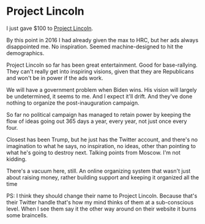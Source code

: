 # Project Lincoln
I just gave $100 to <a href="https://lincolnproject.us/">Project Lincoln</a>.

By this point in 2016 I had already given the max to HRC, but her ads always disappointed me. No inspiration. Seemed machine-designed to hit the demographics. 

Project Lincoln so far has been great entertainment. Good for base-rallying. They can't really get into inspiring visions, given that they are Republicans and won't be in power if the ads work. 

We will have a government problem when Biden wins. His vision will largely be undetermined, it seems to me. And I expect it'll drift. And they've done nothing to organize the post-inauguration campaign. 

So far no political campaign has managed to retain power by keeping the flow of ideas going out 365 days a year, every year, not just once every four. 

Closest has been Trump, but he just has the Twitter account, and there's no imagination to what he says, no inspiration, no ideas, other than pointing to what he's going to destroy next. Talking points from Moscow. I'm not kidding.

There's a vacuum here, still. An online organizing system that wasn't just about raising money, rather building support and keeping it organized all the time

PS: I think they should change their name to Project Lincoln. Because that's their Twitter handle that's how my mind thinks of them at a sub-conscious level. When I see them say it the other way around on their website it burns some braincells. 

